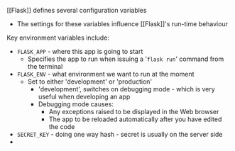 [[Flask]] defines several configuration variables
- The settings for these variables influence [[Flask]]'s run-time behaviour

Key environment variables include:
- `FLASK_APP` - where this app is going to start
	- Specifies the app to run when issuing a '`flask run`' command from the terminal
- `FLASK_ENV` - what environment we want to run at the moment
	- Set to either 'development' or 'production'
		- 'development', switches on debugging mode - which is very useful when developing an app
		- Debugging mode causes:
			- Any exceptions raised to be displayed in the Web browser
			- The app to be reloaded automatically after you have edited the code
- `SECRET_KEY` - doing one way hash - secret is usually on the server side
- 